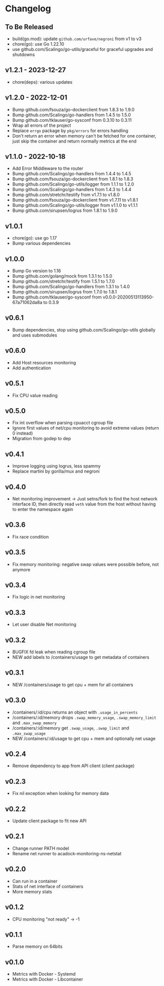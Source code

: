 # Changelog

## To Be Released

* build(go.mod): update `github.com/urfave/negroni` from v1 to v3
* chore(go): use Go 1.22.10
* use github.com/Scalingo/go-utils/graceful for graceful upgrades and shutdowns

## v1.2.1 - 2023-12-27

* chore(deps): various updates

## v1.2.0 - 2022-12-01

* Bump github.com/fsouza/go-dockerclient from 1.8.3 to 1.9.0
* Bump github.com/Scalingo/go-handlers from 1.4.5 to 1.5.0
* Bump github.com/tklauser/go-sysconf from 0.3.10 to 0.3.11
* Wrap all errors of the project
* Replace `errgo` package by `pkg/errors` for errors handling
* Don't return an error when memory can't be fetched for one container,
  just skip the container and return normally metrics at the end

## v1.1.0 - 2022-10-18

* Add Error Middleware to the router
* Bump github.com/Scalingo/go-handlers from 1.4.4 to 1.4.5
* Bump github.com/fsouza/go-dockerclient from 1.8.1 to 1.8.3
* Bump github.com/Scalingo/go-utils/logger from 1.1.1 to 1.2.0
* Bump github.com/Scalingo/go-handlers from 1.4.3 to 1.4.4
* Bump github.com/stretchr/testify from v1.7.1 to v1.8.0
* Bump github.com/fsouza/go-dockerclient from v1.7.11 to v1.8.1
* Bump github.com/Scalingo/go-utils/logger from v1.1.0 to v1.1.1
* Bump github.com/sirupsen/logrus from 1.8.1 to 1.9.0

## v1.0.1

* chore(go): use go 1.17
* Bump various dependencies

## v1.0.0

* Bump Go version to 1.16
* Bump github.com/golang/mock from 1.3.1 to 1.5.0
* Bump github.com/stretchr/testify from 1.5.1 to 1.7.0
* Bump github.com/Scalingo/go-handlers from 1.3.1 to 1.4.0
* Bump github.com/sirupsen/logrus from 1.7.0 to 1.8.1
* Bump github.com/tklauser/go-sysconf from v0.0.0-20200513113950-67a71062da8a to 0.3.9

## v0.6.1

* Bump dependencies, stop using github.com/Scalingo/go-utils globally and uses submodules

## v0.6.0

* Add Host resources monitoring
* Add authentication

## v0.5.1

* Fix CPU value reading

## v0.5.0

* Fix int overflow when parsing cpuacct cgroup file
* Ignore first values of net/cpu monitoring to avoid extreme values (return 0 instead)
* Migration from godep to dep

## v0.4.1

* Improve logging using logrus, less spammy
* Replace martini by gorilla/mux and negroni

## v0.4.0

* Net monitoring improvement
  -> Just setns/fork to find the host network interface ID, then directly
     read `veth` value from the host without having to enter the namespace
     again

## v0.3.6

* Fix race condition

## v0.3.5

* Fix memory monitoring: negative swap values were possible before, not anymore

## v0.3.4

* Fix logic in net monitoring

## v0.3.3

* Let user disable Net monitoring

## v0.3.2

* BUGFIX fd leak when reading cgroup file
* NEW add labels to /containers/usage to get metadata of containers

## v0.3.1

* NEW /containers/usage to get cpu + mem for all containers

## v0.3.0

* /containers/:id/cpu returns an object with `.usage_in_percents`
* /containers/:id/memory drops `.swap_memory_usage`, `.swap_memory_limit` and `.max_swap_memory`
* /containers/:id/memory get `.swap_usage`, `.swap_limit` and `.max_swap_usage`
* NEW /containers/:id/usage to get cpu + mem and optionally net usage

## v0.2.4

* Remove dependency to app from API client (client package)

## v0.2.3

* Fix nil exception when looking for memory data

## v0.2.2

* Update client package to fit new API

## v0.2.1

* Change runner PATH model
* Rename net runner to acadock-monitoring-ns-netstat

## v0.2.0

* Can run in a container
* Stats of net interface of containers
* More memory stats

## v0.1.2

* CPU monitoring "not ready" -> -1

## v0.1.1

* Parse memory on 64bits

## v0.1.0

* Metrics with Docker - Systemd
* Metrics with Docker - Libcontainer

